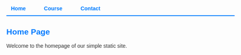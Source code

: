 <!DOCTYPE html>
<html lang="en">
<head>
  <meta charset="UTF-8" />
  <meta name="viewport" content="width=device-width, initial-scale=1" />
  <title>Simple Navigation</title>
  <style>
    body {
      font-family: Arial, sans-serif;
      max-width: 600px;
      margin: 40px auto;
      padding: 0 20px;
      color: #333;
    }
    nav {
      border-bottom: 2px solid #007BFF;
      padding-bottom: 10px;
      margin-bottom: 30px;
    }
    nav a {
      text-decoration: none;
      color: #007BFF;
      margin-right: 20px;
      font-weight: bold;
      padding: 6px 12px;
      border-radius: 5px;
      transition: background-color 0.3s;
    }
    nav a:hover {
      background-color: #007BFF;
      color: white;
    }
    h1 {
      color: #007BFF;
    }
    section {
      display: none;
    }
    section:target {
      display: block;
    }
    /* Show home by default */
    body:not(:target) section#home {
      display: block;
    }
  </style>
</head>
<body>

  <nav>
    <a href="#home">Home</a>
    <a href="#course">Course</a>
    <a href="#contact">Contact</a>
  </nav>

  <section id="home">
    <h1>Home Page</h1>
    <p>Welcome to the homepage of our simple static site.</p>
  </section>

  <section id="course">
    <h1>Course Page</h1>
    <p>Find all the course information here.</p>
  </section>

  <section id="contact">
    <h1>Contact Us</h1>
    <p>Get in touch with us via email or phone.</p>
  </section>

</body>
</html>

